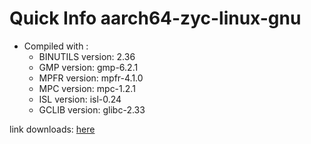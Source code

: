 # Quick Info aarch64-zyc-linux-gnu
* Compiled with :
  * BINUTILS version: 2.36
  * GMP version: gmp-6.2.1
  * MPFR version: mpfr-4.1.0
  * MPC version: mpc-1.2.1
  * ISL version: isl-0.24
  * GCLIB version: glibc-2.33

link downloads: <a href='https://github.com/ZyCromerZ/compiled-gcc/releases/download/vaarch64-zyc-linux-gnu-12.x-gnu-20210725/aarch64-zyc-linux-gnu-12.x-gnu-20210725.tar.gz'>here</a>
